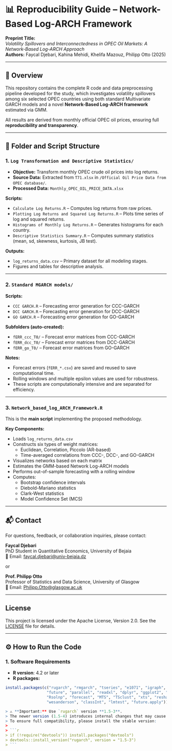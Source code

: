 # 📊 Reproducibility Guide – Network-Based Log-ARCH Framework

**Preprint Title:**  
_Volatility Spillovers and Interconnectedness in OPEC Oil Markets: A Network-Based Log-ARCH Approach_  
**Authors:** Faycal Djebari, Kahina Mehidi, Khelifa Mazouz, Philipp Otto (2025)

---

## 📄 Overview

This repository contains the complete R code and data preprocessing pipeline developed for the study, which investigates volatility spillovers among six selected OPEC countries using both standard Multivariate GARCH models and a novel **Network-Based Log-ARCH framework** estimated via GMM.

All results are derived from monthly official OPEC oil prices, ensuring full **reproducibility and transparency**.

---

## 📁 Folder and Script Structure

### 1. `Log Transformation and Descriptive Statistics/`

- **Objective:** Transform monthly OPEC crude oil prices into log returns.
- **Source Data:** Extracted from `T71.xlsx` in `/Official Oil Price Data from OPEC database/`.
- **Processed Data:** `Monthly_OPEC_OIL_PRICE_DATA.xlsx`

**Scripts:**

- `Calculate Log Returns.R` – Computes log returns from raw prices.
- `Plotting Log Returns and Squared Log Returns.R` – Plots time series of log and squared returns.
- `Histograms of Monthly Log Returns.R` – Generates histograms for each country.
- `Descriptive Statistics Summary.R` – Computes summary statistics (mean, sd, skewness, kurtosis, JB test).

**Outputs:**

- `log_returns_data.csv` – Primary dataset for all modeling stages.
- Figures and tables for descriptive analysis.

---

### 2. `Standard MGARCH models/`

**Scripts:**

- `CCC GARCH.R` – Forecasting error generation for CCC-GARCH
- `DCC GARCH.R` – Forecasting error generation for DCC-GARCH
- `GO GARCH.R` – Forecasting error generation for GO-GARCH

**Subfolders (auto-created):**

- `fERR_ccc_T0/` – Forecast error matrices from CCC-GARCH
- `fERR_dcc_T0/` – Forecast error matrices from DCC-GARCH
- `fERR_go_T0/` – Forecast error matrices from GO-GARCH

**Notes:**

- Forecast errors (`fERR_*.csv`) are saved and reused to save computational time.
- Rolling windows and multiple epsilon values are used for robustness.
- These scripts are computationally intensive and are separated for efficiency.

---

### 3. `Network_based_log_ARCH_Framework.R`

This is the **main script** implementing the proposed methodology.

**Key Components:**

- Loads `log_returns_data.csv`
- Constructs six types of weight matrices:
  - Euclidean, Correlation, Piccolo (AR-based)
  - Time-averaged correlations from CCC-, DCC-, and GO-GARCH
- Visualizes networks based on each matrix
- Estimates the GMM-based Network Log-ARCH models
- Performs out-of-sample forecasting with a rolling window
- Computes:
  - Bootstrap confidence intervals
  - Diebold-Mariano statistics
  - Clark-West statistics
  - Model Confidence Set (MCS)

---

## 📬 Contact

For questions, feedback, or collaboration inquiries, please contact:

**Faycal Djebari**  
PhD Student in Quantitative Economics, University of Bejaia  
📧 Email: [faycal.djebari@univ-bejaia.dz](mailto:faycal.djebari@univ-bejaia.dz)

or

**Prof. Philipp Otto**  
Professor of Statistics and Data Science, University of Glasgow  
📧 Email: [Philipp.Otto@glasgow.ac.uk](mailto:Philipp.Otto@glasgow.ac.uk)

---

## License

This project is licensed under the Apache License, Version 2.0. See the [LICENSE](./LICENSE) file for details.

---

## ⚙️ How to Run the Code

### 1. Software Requirements

- **R version**: 4.2 or later
- **R packages:**

````r
install.packages(c("rugarch", "rmgarch", "tseries", "e1071", "igraph", "MCS",
                  "future", "parallel", "readxl", "dplyr", "ggplot2", "MASS",
                  "Rsolnp", "forecast", "MTS", "TSclust", "xts", "reshape2",
                  "wesanderson", "classInt", "lmtest", "future.apply"))

> ⚠️ **Important:** Use `rugarch` version **1.5-3**.
> The newer version (1.5-4) introduces internal changes that may cause errors when extracting covariance matrices (`rcov`) from **GO-GARCH** models.
> To ensure full compatibility, please install the stable version:
>
> ```r
> if (!require("devtools")) install.packages("devtools")
> devtools::install_version("rugarch", version = "1.5-3")
> ```


````

